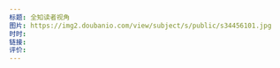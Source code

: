 ```yaml
---
标题: 全知读者视角
图片: https://img2.doubanio.com/view/subject/s/public/s34456101.jpg
时时: 
链接: 
评价:
---
```


